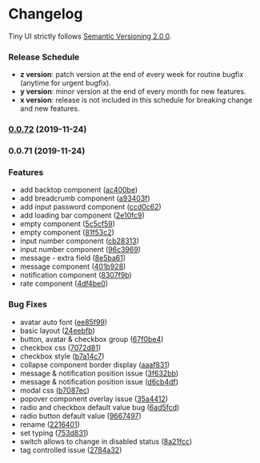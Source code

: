 # Changelog

Tiny UI strictly follows [Semantic Versioning 2.0.0](https://semver.org/).
### Release Schedule
- **z version**: patch version at the end of every week for routine bugfix (anytime for urgent bugfix).
- **y version**: minor version at the end of every month for new features.
- **x version**: release is not included in this schedule for breaking change and new features.
### [0.0.72](https://github.com/wangdicoder/tiny-ui/compare/v0.0.71...v0.0.72) (2019-11-24)

### 0.0.71 (2019-11-24)


### Features

* add backtop component ([ac400be](https://github.com/wangdicoder/tiny-ui/commit/ac400be36631bfbee81063b82819c09bc23656db))
* add breadcrumb component ([a93403f](https://github.com/wangdicoder/tiny-ui/commit/a93403f157b79c6ca21f31517d95440a150e0bc2))
* add input password component ([ccd0c62](https://github.com/wangdicoder/tiny-ui/commit/ccd0c62966f5b0708f0cf15cfc23cd75bedc652c))
* add loading bar component ([2e10fc9](https://github.com/wangdicoder/tiny-ui/commit/2e10fc929ddd956ee1857074a1ee11cf5b8a8a32))
* empty component ([5c5cf59](https://github.com/wangdicoder/tiny-ui/commit/5c5cf59d003a2aac2c1fe2aa550168c576cce255))
* empty component ([81f53c2](https://github.com/wangdicoder/tiny-ui/commit/81f53c29ae88e4b9da7e7ae2eed199868e9c5269))
* input number component ([cb28313](https://github.com/wangdicoder/tiny-ui/commit/cb283131adf08df5397eb650d69e87b3312f215a))
* input number component ([96c3969](https://github.com/wangdicoder/tiny-ui/commit/96c3969aa8538e5e21f15662e58e999b2883bd89))
* message - extra field ([8e5ba61](https://github.com/wangdicoder/tiny-ui/commit/8e5ba61388e727072239c8a0813f8229bbff84f4))
* message component ([401b928](https://github.com/wangdicoder/tiny-ui/commit/401b928e0816ad45c39dd38cb98c13acdef3282d))
* notification component ([8307f9b](https://github.com/wangdicoder/tiny-ui/commit/8307f9b216c7ee3b02844b84d7ab870deffb5b6d))
* rate component ([4df4be0](https://github.com/wangdicoder/tiny-ui/commit/4df4be016042d2d545b8c7bcc7b81870c31c9671))


### Bug Fixes

* avatar auto font ([ee85f99](https://github.com/wangdicoder/tiny-ui/commit/ee85f99f3b5eb73665d0255c3e37994d17e73258))
* basic layout ([24eebfb](https://github.com/wangdicoder/tiny-ui/commit/24eebfb7dbe0a5e241752f61e0f2c41a5fb9ca1b))
* button, avatar & checkbox group ([67f0be4](https://github.com/wangdicoder/tiny-ui/commit/67f0be43f21df95d8d0fd07f2446ef67efdea72a))
* checkbox css ([7072d81](https://github.com/wangdicoder/tiny-ui/commit/7072d813be34d20f404c434feac5063c7c0aabde))
* checkbox style ([b7a14c7](https://github.com/wangdicoder/tiny-ui/commit/b7a14c715238f8fcff6fcb11bf368fbdd908051d))
* collapse component border display ([aaaf831](https://github.com/wangdicoder/tiny-ui/commit/aaaf831d0dfd0da2fa374dbdb7915254adca7b3d))
* message & notification position issue ([3f632bb](https://github.com/wangdicoder/tiny-ui/commit/3f632bbd3b494ede32bcfe6cfd03721d0150ae5b))
* message & notification position issue ([d6cb4df](https://github.com/wangdicoder/tiny-ui/commit/d6cb4df5f1924c4f589f8c6646184087b053be84))
* modal css ([b7087ec](https://github.com/wangdicoder/tiny-ui/commit/b7087ec8ff6363cfc08a6b35e25590eb50a0c965))
* popover component overlay issue ([35a4412](https://github.com/wangdicoder/tiny-ui/commit/35a4412a1e0396fe8d01456e20bad9d260e261ee))
* radio and checkbox default value bug ([6ad5fcd](https://github.com/wangdicoder/tiny-ui/commit/6ad5fcd59755bf0050dd89dc2a5f1f75fc1c890f))
* radio button default value ([9667497](https://github.com/wangdicoder/tiny-ui/commit/9667497d97c711f76d584c1dc3303fa1aee38435))
* rename ([2216401](https://github.com/wangdicoder/tiny-ui/commit/22164015f4442e364bcac0756787297bb78a206a))
* set typing ([753d831](https://github.com/wangdicoder/tiny-ui/commit/753d8312f4ca68199c13a7819a2d376689cf9f76))
* switch allows to change in disabled status ([8a21fcc](https://github.com/wangdicoder/tiny-ui/commit/8a21fcc07f0ef56530464bdcdb1d0bc7ff1bb656))
* tag controlled issue ([2784a32](https://github.com/wangdicoder/tiny-ui/commit/2784a32bae584914c46faaaf441efe76fc90ad81))
